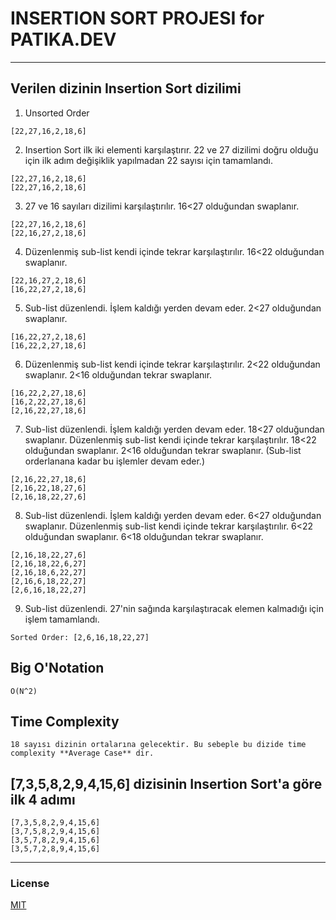 # INSERTION SORT PROJESI  for PATIKA.DEV
---
## Verilen dizinin Insertion Sort dizilimi

1. Unsorted Order

```
[22,27,16,2,18,6]
```

2. Insertion Sort ilk iki elementi karşılaştırır. 22 ve 27 dizilimi doğru olduğu için ilk adım değişiklik yapılmadan 22 sayısı için tamamlandı.

```
[22,27,16,2,18,6]
[22,27,16,2,18,6]
```

3. 27 ve 16 sayıları dizilimi karşılaştırılır. 16<27 olduğundan swaplanır.

```
[22,27,16,2,18,6]
[22,16,27,2,18,6]
```

4. Düzenlenmiş sub-list kendi içinde tekrar karşılaştırılır. 16<22 olduğundan swaplanır.

```
[22,16,27,2,18,6] 
[16,22,27,2,18,6]
```

5. Sub-list düzenlendi. İşlem kaldığı yerden devam eder. 2<27 olduğundan swaplanır.

```
[16,22,27,2,18,6]
[16,22,2,27,18,6]
```

6. Düzenlenmiş sub-list kendi içinde tekrar karşılaştırılır. 2<22 olduğundan swaplanır. 2<16 olduğundan tekrar swaplanır. 

```
[16,22,2,27,18,6]
[16,2,22,27,18,6]
[2,16,22,27,18,6]
```

7. Sub-list düzenlendi. İşlem kaldığı yerden devam eder. 18<27 olduğundan swaplanır. Düzenlenmiş sub-list kendi içinde tekrar karşılaştırılır. 18<22 olduğundan swaplanır. 2<16 olduğundan tekrar swaplanır. 
(Sub-list orderlanana kadar bu işlemler devam eder.)

```
[2,16,22,27,18,6]
[2,16,22,18,27,6]
[2,16,18,22,27,6]
```

8. Sub-list düzenlendi. İşlem kaldığı yerden devam eder. 6<27 olduğundan swaplanır. Düzenlenmiş sub-list kendi içinde tekrar karşılaştırılır. 6<22 olduğundan swaplanır. 6<18 olduğundan tekrar swaplanır. 

```
[2,16,18,22,27,6]
[2,16,18,22,6,27]
[2,16,18,6,22,27]
[2,16,6,18,22,27]
[2,6,16,18,22,27]
```

9. Sub-list düzenlendi. 27'nin sağında karşılaştıracak elemen kalmadığı için işlem tamamlandı.

```
Sorted Order: [2,6,16,18,22,27]
```


## Big O'Notation

    O(N^2)

## Time Complexity


    18 sayısı dizinin ortalarına gelecektir. Bu sebeple bu dizide time complexity **Average Case** dir.

## [7,3,5,8,2,9,4,15,6] dizisinin Insertion Sort'a göre ilk 4 adımı
```
[7,3,5,8,2,9,4,15,6]
[3,7,5,8,2,9,4,15,6]
[3,5,7,8,2,9,4,15,6]
[3,5,7,2,8,9,4,15,6]
```

---
### License
[MIT](https://choosealicense.com/licenses/mit/)
